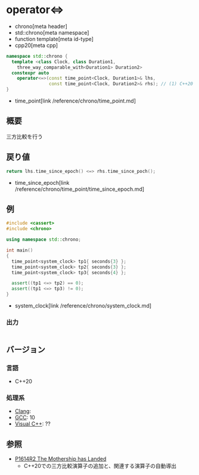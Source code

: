 # operator<=>
* chrono[meta header]
* std::chrono[meta namespace]
* function template[meta id-type]
* cpp20[meta cpp]

```cpp
namespace std::chrono {
  template <class Clock, class Duration1,
    three_way_comparable_with<Duration1> Duration2>
  constexpr auto
    operator<=>(const time_point<Clock, Duration1>& lhs,
                const time_point<Clock, Duration2>& rhs); // (1) C++20
}
```
* time_point[link /reference/chrono/time_point.md]

## 概要
三方比較を行う


## 戻り値
```cpp
return lhs.time_since_epoch() <=> rhs.time_since_poch();
```
* time_since_epoch[link /reference/chrono/time_point/time_since_epoch.md]


## 例
```cpp example
#include <cassert>
#include <chrono>

using namespace std::chrono;

int main()
{
  time_point<system_clock> tp1{ seconds{3} };
  time_point<system_clock> tp2{ seconds{3} };
  time_point<system_clock> tp3{ seconds{4} };

  assert((tp1 <=> tp2) == 0);
  assert((tp1 <=> tp3) != 0);
}
```
* system_clock[link /reference/chrono/system_clock.md]

### 出力
```
```

## バージョン
### 言語
- C++20

### 処理系
- [Clang](/implementation.md#clang):
- [GCC](/implementation.md#gcc): 10
- [Visual C++](/implementation.md#visual_cpp): ??


## 参照
- [P1614R2 The Mothership has Landed](https://www.open-std.org/jtc1/sc22/wg21/docs/papers/2019/p1614r2.html)
    - C++20での三方比較演算子の追加と、関連する演算子の自動導出
